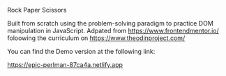 Rock Paper Scissors

 Built from scratch using the problem-solving paradigm to practice DOM manipulation in JavaScript. 
 Adpated from https://www.frontendmentor.io/ foloowing the curriculum on https://www.theodinproject.com/
 
 You can find the Demo version at the following link:
 
  https://epic-perlman-87ca4a.netlify.app


